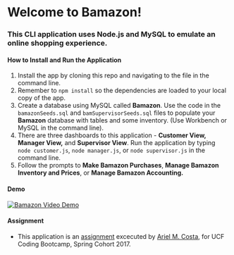 # Welcome to Bamazon!

### This CLI application uses Node.js and MySQL to emulate an online shopping experience.

#### How to Install and Run the Application

1. Install the app by cloning this repo and navigating to the file in the command line.
2. Remember to `npm install` so the dependencies are loaded to your local copy of the app.
3. Create a database using MySQL called __Bamazon__.  Use the code in the `bamazonSeeds.sql` and `bamSupervisorSeeds.sql` files to populate your __Bamazon__ database with tables and some inventory. (Use Workbench or MySQL in the command line).
3. There are three dashboards to this application - __Customer View,__ __Manager View,__ and __Supervisor View__. Run the application by typing `node customer.js`, `node manager.js`, or `node supervisor.js` in the command line.
4. Follow the prompts to __Make Bamazon Purchases__, __Manage Bamazon Inventory and Prices__, or __Manage Bamazon Accounting.__

#### Demo

[![Bamazon Video Demo](http://img.youtube.com/vi/WKIaSnvbO5w/0.jpg)](https://youtu.be/WKIaSnvbO5w "Bamazon Demo")

#### Assignment

* This application is an [assignment](https://github.com/UCF-Coding-Boot-Camp/01-2017-VW-Class-Content/blob/master/Homework/Week-12/homework_instructions.md "Homework #12") excecuted by [Ariel M. Costa,](https://github.com/amcosta9 "Ariel Costa GitHub") for UCF Coding Bootcamp, Spring Cohort 2017.
